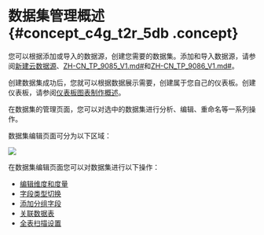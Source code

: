# 数据集管理概述 {#concept_c4g_t2r_5db .concept}

您可以根据添加或导入的数据源，创建您需要的数据集。添加和导入数据源，请参阅[新建云数据源](intl.zh-CN/用户指南/数据建模/管理数据源/新建云数据源.md#)、[ZH-CN\_TP\_9085\_V1.md\#](intl.zh-CN/用户指南/数据建模/管理数据源/新建自建数据库下的数据源.md#)和[ZH-CN\_TP\_9086\_V1.md\#](intl.zh-CN/用户指南/数据建模/管理数据源/上传本地文件.md#)。

创建数据集成功后，您就可以根据数据展示需要，创建属于您自己的仪表板。创建仪表板，请参阅[仪表板图表制作概述](intl.zh-CN/用户指南/仪表板制作/仪表板图表制作/仪表板图表制作概述.md#)。

在数据集的管理页面，您可以对选中的数据集进行分析、编辑、重命名等一系列操作。

数据集编辑页面可分为以下区域：

![](http://static-aliyun-doc.oss-cn-hangzhou.aliyuncs.com/assets/img/9091/155980583138296_zh-CN.png)

在数据集编辑页面您可以对数据集进行以下操作：

-   [编辑维度和度量](intl.zh-CN/用户指南/数据建模/管理数据集/编辑维度和度量.md)
-   [字段类型切换](intl.zh-CN/用户指南/数据建模/管理数据集/字段类型切换.md)
-   [添加分组字段](intl.zh-CN/用户指南/数据建模/管理数据集/添加分组字段.md)
-   [关联数据表](intl.zh-CN/用户指南/数据建模/管理数据集/关联数据表.md)
-   [全表扫描设置](intl.zh-CN/用户指南/数据建模/管理数据集/全表扫描设置.md)

